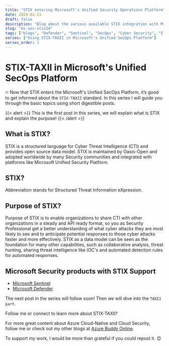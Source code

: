 ```yaml
---
title: "STIX entering Microsoft's Unified Security Operations Platform"
date: 2025-02-21
draft: false
description: "Blog about the various available STIX integration with Microsoft's Unified SecOps Platform products."
slug: "ms-sec-stix24"
tags: ["blogs", "Defender", "Sentinel", "SecOps", "Cyber Security", "STIX", "TAXII", "Unified"]
series: ["Using STIX-TAXII in Microsoft's Unified SecOps Platform"]
series_order: 1
---
```


# STIX-TAXII in Microsoft's Unified SecOps Platform

🔥 Now that STIX enters the Microsoft's Unified SecOps Platform, it’s good to get informed about the `STIX-TAXII` standard. In this series I will guide you through the basic topics using short digestible posts.

{{< alert >}}
This is the first post in this series, we will explain what is STIX and explain the purpose!
{{< /alert >}}

## What is STIX?

STIX is a structured language for Cyber Threat Intelligence (CTI) and provides open source data model. STIX is maintained by Oasis-Open and adopted worldwide by many Security communities and integrated with platforms like Microsoft Unified Security Platform.

## STIX?

Abbreviation stands for Structured Threat Information eXpression. 

## Purpose of STIX?

Purpose of STIX is to enable organizations to share CTI with other organizations in a steady and API ready format, so you as Security Professional get a better understanding of what cyber attacks they are most likely to see and to anticipate potential responses to those cyber attacks faster and more effectively. STIX as a data model can be seen as the foundation for many other capabilities, such as collaborative analysis, threat hunting, sharing threat intelligence like IOC's and automated detection rules for automated responses.

## Microsoft Security products with STIX Support

- [Microsoft Sentinel](https://learn.microsoft.com/en-us/azure/sentinel/)
- [Microsoft Defender](https://learn.microsoft.com/en-us/unified-secops-platform/threat-intelligence-overview/)

The next post in the series will follow soon! Then we will dive into the `TAXII part`.

Follow me or connect to learn more about STIX-TAXII?

For more great content about Azure Cloud-Native and Cloud Security, follow me or check out my other blogs at [Azure Buddy Online](https://azurebuddy.online).

To support my work, I would be more than grateful if you could repost it. 😊
